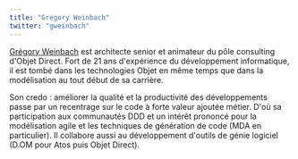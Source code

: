 ```yaml
---
title: "Gregory Weinbach"
twitter: "gweinbach"
---
```


[Grégory Weinbach](http://mdblog.fr/) est architecte senior et animateur
du pôle consulting d'Objet Direct. Fort de 21 ans d'expérience du
développement informatique, il est tombé dans les technologies Objet en
même temps que dans la modélisation au tout début de sa carrière. 

Son credo : améliorer la qualité et la productivité des développements
passe par un recentrage sur le code à forte valeur ajoutée métier. D'où
sa participation aux communautés DDD et un intérêt prononcé pour la
modélisation agile et les techniques de génération de code (MDA en
particulier). Il collabore aussi au développement d'outils de génie
logiciel (D.OM pour Atos puis Objet Direct).
